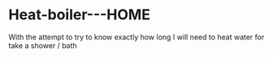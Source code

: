 # Heat-boiler---HOME
With the attempt to try to know exactly how long I will need to heat water for take a shower / bath
